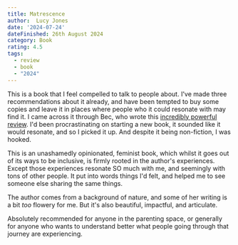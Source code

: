 ```yaml
---
title: Matrescence
author:  Lucy Jones
date: '2024-07-24'
dateFinished: 26th August 2024
category: Book
rating: 4.5
tags:
  - review
  - book
  - "2024"
---
```


This is a book that I feel compelled to talk to people about. I've made three recommendations about it already, and have been tempted to buy some copies and leave it in places where people who it could resonate with may find it. I came across it through Bec, who wrote this [incredibly powerful review](https://www.instagram.com/p/C-zgYMhsB3p/). I'd been procrastinating on starting a new book, it sounded like it would resonate, and so I picked it up. And despite it being non-fiction, I was hooked. 

This is an unashamedly opinionated, feminist book, which whilst it goes out of its ways to be inclusive, is firmly rooted in the author's experiences. Except those experiences resonate SO much with me, and seemingly with tons of other people. It put into words things I'd felt, and helped me to see someone else sharing the same things. 

The author comes from a background of nature, and some of her writing is a bit _too_ flowery for me. But it's also beautiful, impactful, and articulate. 

Absolutely recommended for anyone in the parenting space, or generally for anyone who wants to understand better what people going through that journey are experiencing.